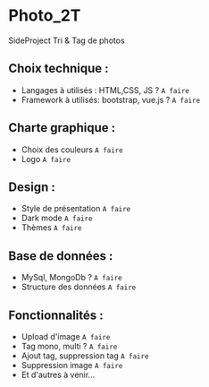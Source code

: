 # Photo_2T
SideProject Tri &amp; Tag de photos


## Choix technique :

- Langages à utilisés : HTML,CSS, JS ? `A faire`
- Framework à utilisés: bootstrap, vue.js ? `A faire`

## Charte graphique :

- Choix des couleurs `A faire`
- Logo `A faire`

## Design :

- Style de présentation `A faire`
- Dark mode `A faire`
- Thèmes `A faire`

## Base de données :

- MySql, MongoDb ? `A faire`
- Structure des données `A faire`

## Fonctionnalités :

- Upload d'image `A faire`
- Tag mono, multi ? `A faire`
- Ajout tag, suppression tag `A faire`
- Suppression image `A faire`
- Et d'autres à venir...
